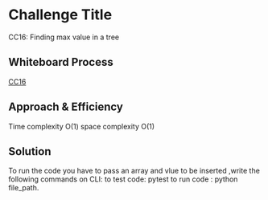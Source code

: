 # Challenge Title
CC16: Finding max value in a tree

## Whiteboard Process
<!-- Embedded whiteboard image -->
[CC16](./CC16.jpg)

## Approach & Efficiency
<!-- What approach did you take? Why? What is the Big O space/time for this approach? -->
Time complexity O(1)
space complexity O(1)
## Solution
<!-- Show how to run your code, and examples of it in action -->
To run the code you have to pass an array and vlue to be inserted ,write the following commands on CLI:
to test code:
pytest
to run code :
python file_path.
